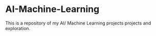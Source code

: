 # AI-Machine-Learning
This is a repository of my AI/ Machine Learning projects projects and exploration.
